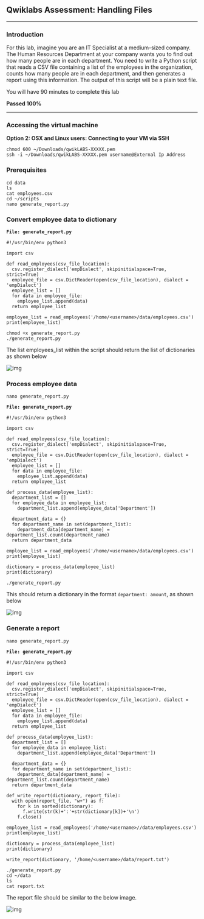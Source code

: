 ## Qwiklabs Assessment: Handling Files

<hr>

### Introduction

For this lab, imagine you are an IT Specialist at a medium-sized company. The Human Resources Department at your company wants you to find out how many people are in each department. You need to write a Python script that reads a CSV file containing a list of the employees in the organization, counts how many people are in each department, and then generates a report using this information. The output of this script will be a plain text file.

You will have 90 minutes to complete this lab

**Passed 100%**

<hr>

### Accessing the virtual machine

**Option 2: OSX and Linux users: Connecting to your VM via SSH**

```
chmod 600 ~/Downloads/qwikLABS-XXXXX.pem
ssh -i ~/Downloads/qwikLABS-XXXXX.pem username@External Ip Address
```

### Prerequisites

```
cd data
ls
cat employees.csv
cd ~/scripts
nano generate_report.py
```

### Convert employee data to dictionary

**`File: generate_report.py`**
```
#!/usr/bin/env python3

import csv

def read_employees(csv_file_location):
  csv.register_dialect('empDialect', skipinitialspace=True, strict=True)
  employee_file = csv.DictReader(open(csv_file_location), dialect = 'empDialect')
  employee_list = []
  for data in employee_file:
    employee_list.append(data)
  return employee_list

employee_list = read_employees('/home/<username>/data/employees.csv')
print(employee_list)
```

```
chmod +x generate_report.py
./generate_report.py 
```

The list employees_list within the script should return the list of dictionaries as shown below

![img](https://cdn.qwiklabs.com/34yJi4Dtn9hrTnj7iVRtpdg69SxaIK2ZaijqJipbqJI%3D)

### Process employee data

```
nano generate_report.py
```

**`File: generate_report.py`**
```
#!/usr/bin/env python3

import csv

def read_employees(csv_file_location):
  csv.register_dialect('empDialect', skipinitialspace=True, strict=True)
  employee_file = csv.DictReader(open(csv_file_location), dialect = 'empDialect')
  employee_list = []
  for data in employee_file:
    employee_list.append(data)
  return employee_list

def process_data(employee_list):
  department_list = []
  for employee_data in employee_list:
    department_list.append(employee_data['Department'])
  
  department_data = {}
  for department_name in set(department_list):
    department_data[department_name] = department_list.count(department_name)
  return department_data

employee_list = read_employees('/home/<username>/data/employees.csv')
print(employee_list)

dictionary = process_data(employee_list)
print(dictionary)
```

```
./generate_report.py
```

This should return a dictionary in the format `department: amount`, as shown below

![img](https://cdn.qwiklabs.com/GEZ0BrlPKu2ecgNF%2FV8C%2FGZSUgFtWlZyS9jN6wXoa50%3D)

### Generate a report

```
nano generate_report.py
```

**`File: generate_report.py`**
```
#!/usr/bin/env python3

import csv

def read_employees(csv_file_location):
  csv.register_dialect('empDialect', skipinitialspace=True, strict=True)
  employee_file = csv.DictReader(open(csv_file_location), dialect = 'empDialect')
  employee_list = []
  for data in employee_file:
    employee_list.append(data)
  return employee_list

def process_data(employee_list):
  department_list = []
  for employee_data in employee_list:
    department_list.append(employee_data['Department'])
  
  department_data = {}
  for department_name in set(department_list):
    department_data[department_name] = department_list.count(department_name)
  return department_data

def write_report(dictionary, report_file):
  with open(report_file, "w+") as f:
    for k in sorted(dictionary):
      f.write(str(k)+':'+str(dictionary[k])+'\n')
    f.close()

employee_list = read_employees('/home/<username>//data/employees.csv')
print(employee_list)

dictionary = process_data(employee_list)
print(dictionary)

write_report(dictionary, '/home/<username>/data/report.txt')
```

```
./generate_report.py
cd ~/data
ls
cat report.txt
```

The report file should be similar to the below image.

![img](https://cdn.qwiklabs.com/biV9qHPyqAYfGVa246u5rZGbScQ1L3PZ%2BrTZVmCwCHc%3D)
